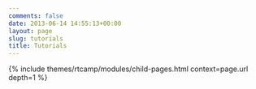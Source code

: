 ```yaml
---
comments: false
date: 2013-06-14 14:55:13+00:00
layout: page
slug: tutorials
title: Tutorials
---
```


{% include themes/rtcamp/modules/child-pages.html context=page.url depth=1 %}
